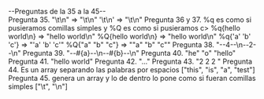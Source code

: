 
--Preguntas de la 35 a la 45--                              
Pregunta 35. "\t\n" => "\t\n"
    '\t\n' => "\\t\\n"
Pregunta 36 y 37. %q es como si pusieramos comillas simples y %Q es como si pusieramos c>
           %q{hello world\n} => "hello world\\n"
           %Q{hello world\n} => "hello world\n"
           %q{'a' 'b' 'c'} => "'a' 'b' 'c'"
           %Q{"a" "b" "c"} =>  "\"a\" \"b\" \"c\""
Pregunta 38.  "--4--\n--2--\n"
Pregunta 39.  "--\#{a}--\n--\#{b}--\n"
Pregunta 40. "he" "o" "hello"
Pregunta 41. "hello world"
Pregunta 42. "..."
Pregunta 43. "2 2 2 "
Pregunta 44. Es un array separando las palabras por espacios  ["this", "is", "a", "test"] 
Pregunta 45. genera un array y lo de dentro lo pone como si fueran comillas simples ["\\t", "\\n"]
